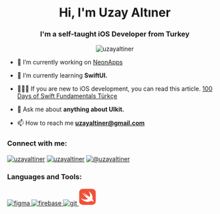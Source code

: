 <h1 align="center">Hi, I'm Uzay Altıner</h1>
<h3 align="center">I'm a self-taught iOS Developer from Turkey</h3>

<p align="center"> <img src="https://komarev.com/ghpvc/?username=uzayaltiner&label=Profile%20views&color=00a8e0&style=flat" alt="uzayaltiner" /> </p>

- 🔭 I’m currently working on [NeonApps](https://github.com/neon-apps)

- 🌱 I’m currently learning **SwiftUI.**

- 👨🏻‍💻 If you are new to iOS development, you can read this article. [100 Days of Swift Fundamentals Türkçe](https://github.com/uzayaltiner/100-Days-of-Swift-Turkce)

- 💬 Ask me about **anything about UIkit.**

- 📫 How to reach me **uzayaltiner@gmail.com**

<h3 align="left">Connect with me:</h3>
<p align="left">
<a href="https://twitter.com/uzayaltiner" target="blank"><img align="center" src="https://raw.githubusercontent.com/rahuldkjain/github-profile-readme-generator/master/src/images/icons/Social/twitter.svg" alt="uzayaltiner" height="30" width="40" /></a>
<a href="https://linkedin.com/in/uzayaltiner" target="blank"><img align="center" src="https://raw.githubusercontent.com/rahuldkjain/github-profile-readme-generator/master/src/images/icons/Social/linked-in-alt.svg" alt="uzayaltiner" height="30" width="40" /></a>
<a href="https://medium.com/@uzayaltiner" target="blank"><img align="center" src="https://raw.githubusercontent.com/rahuldkjain/github-profile-readme-generator/master/src/images/icons/Social/medium.svg" alt="@uzayaltiner" height="30" width="40" /></a>
</p>

<h3 align="left">Languages and Tools:</h3>
<p align="left"> <a href="https://www.figma.com/" target="_blank" rel="noreferrer"> <img src="https://www.vectorlogo.zone/logos/figma/figma-icon.svg" alt="figma" width="40" height="40"/> </a> <a href="https://firebase.google.com/" target="_blank" rel="noreferrer"> <img src="https://www.vectorlogo.zone/logos/firebase/firebase-icon.svg" alt="firebase" width="40" height="40"/> </a> <a href="https://git-scm.com/" target="_blank" rel="noreferrer"> <img src="https://www.vectorlogo.zone/logos/git-scm/git-scm-icon.svg" alt="git" width="40" height="40"/> </a> <a href="https://developer.apple.com/swift/" target="_blank" rel="noreferrer"> <img src="https://raw.githubusercontent.com/devicons/devicon/master/icons/swift/swift-original.svg" alt="swift" width="40" height="40"/> </a> </p>
